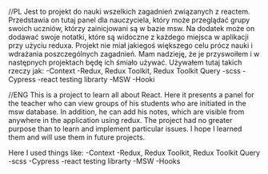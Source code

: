 //PL
Jest to projekt do nauki wszelkich zagadnień związanych z reactem. Przedstawia on tutaj panel dla nauczyciela, który może przeglądać grupy swoich uczniów, którzy zainicjowani są w bazie msw. Na dodatek może on dodawać swoje notatki, które są widoczne z każdego miejsca w aplikacji przy użyciu reduxa. Projekt nie miał jakiegoś większego celu prócz nauki i wdrażania poszczególnych zagadnień. Mam nadzieję, że je przyswoiłem i w następnych projektach będę ich śmiało używać.
Używałem tutaj takich rzeczy jak:
-Context
-Redux, Redux Toolkit, Redux Toolkit Query
-scss 
-Cypress
-react testing librarty 
-MSW 
-Hooki

//ENG
This is a project to learn all about React. Here it presents a panel for the teacher who can view groups of his students who are initiated in the msw database. In addition, he can add his notes, which are visible from anywhere in the application using redux. The project had no greater purpose than to learn and implement particular issues. I hope I learned them and will use them in future projects.

Here I used things like:
-Context
-Redux, Redux Toolkit, Redux Toolkit Query
-scss 
-Cypress
-react testing librarty 
-MSW 
-Hooks
